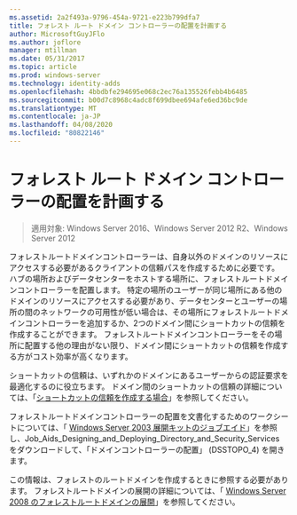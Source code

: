 ```yaml
---
ms.assetid: 2a2f493a-9796-454a-9721-e223b799dfa7
title: フォレスト ルート ドメイン コントローラーの配置を計画する
author: MicrosoftGuyJFlo
ms.author: joflore
manager: mtillman
ms.date: 05/31/2017
ms.topic: article
ms.prod: windows-server
ms.technology: identity-adds
ms.openlocfilehash: 4bbdbfe294695e068c2ec76a135526febb4b6485
ms.sourcegitcommit: b00d7c8968c4adc8f699dbee694afe6ed36bc9de
ms.translationtype: MT
ms.contentlocale: ja-JP
ms.lasthandoff: 04/08/2020
ms.locfileid: "80822146"
---
```

# <a name="planning-forest-root-domain-controller-placement"></a>フォレスト ルート ドメイン コントローラーの配置を計画する

>適用対象: Windows Server 2016、Windows Server 2012 R2、Windows Server 2012

フォレストルートドメインコントローラーは、自身以外のドメインのリソースにアクセスする必要があるクライアントの信頼パスを作成するために必要です。 ハブの場所およびデータセンターをホストする場所に、フォレストルートドメインコントローラーを配置します。 特定の場所のユーザーが同じ場所にある他のドメインのリソースにアクセスする必要があり、データセンターとユーザーの場所の間のネットワークの可用性が低い場合は、その場所にフォレストルートドメインコントローラーを追加するか、2つのドメイン間にショートカットの信頼を作成することができます。 フォレストルートドメインコントローラーをその場所に配置する他の理由がない限り、ドメイン間にショートカットの信頼を作成する方がコスト効率が高くなります。  
  
ショートカットの信頼は、いずれかのドメインにあるユーザーからの認証要求を最適化するのに役立ちます。 ドメイン間のショートカットの信頼の詳細については、「[ショートカットの信頼を作成する場合](https://go.microsoft.com/fwlink/?LinkId=107061)」を参照してください。  
  
フォレストルートドメインコントローラーの配置を文書化するためのワークシートについては、「 [Windows Server 2003 展開キットのジョブエイド](https://go.microsoft.com/fwlink/?LinkID=102558)」を参照し、Job_Aids_Designing_and_Deploying_Directory_and_Security_Services をダウンロードして、「ドメインコントローラーの配置」 (DSSTOPO_4) を開きます。  
  
この情報は、フォレストのルートドメインを作成するときに参照する必要があります。 フォレストルートドメインの展開の詳細については、「 [Windows Server 2008 のフォレストルートドメインの展開](https://technet.microsoft.com/library/cc731174.aspx)」を参照してください。  
